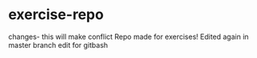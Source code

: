 # exercise-repo
changes- this will make conflict
Repo made for exercises!
Edited again in master branch
edit for gitbash
